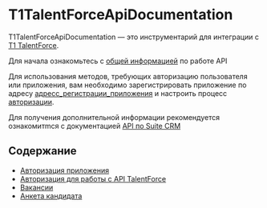 # T1TalentForceApiDocumentation

T1TalentForceApiDocumentation — это инструментарий для интеграции c
[T1 TalentForce](https://talentforce.ru/).

Для начала ознакомьтесь с [общей информацией](docs/general.md) по работе API

Для использования методов, требующих авторизацию пользователя или приложения, вам необходимо
зарегистрировать приложение по адресу [адресс_регистрации_приложения](https://talentforce.ru/)
и настроить процесс [авторизации](docs/authorization.md).

Для получения дополнительной информации рекомендуется ознакомитmся с документацией [API по Suite CRM](https://docs.suitecrm.com/developer/api/developer-setup-guide/)

## Содержание

* [Авторизация приложения](docs/authorization_for_application.md)
* [Авторизация для работы с API TalentForce](docs/authorization.md)
* [Вакансии](docs/vacancy.md)
* [Анкета кандидата](docs/lkk_candidate_questionnaire.md)

